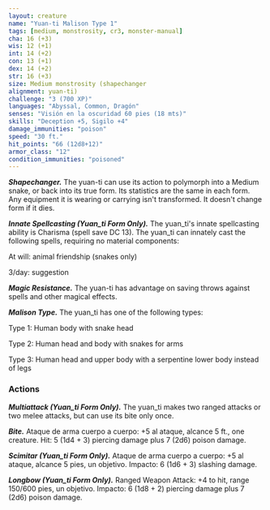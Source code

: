 ```yaml
---
layout: creature
name: "Yuan-ti Malison Type 1"
tags: [medium, monstrosity, cr3, monster-manual]
cha: 16 (+3)
wis: 12 (+1)
int: 14 (+2)
con: 13 (+1)
dex: 14 (+2)
str: 16 (+3)
size: Medium monstrosity (shapechanger
alignment: yuan-ti)
challenge: "3 (700 XP)"
languages: "Abyssal, Common, Dragón"
senses: "Visión en la oscuridad 60 pies (18 mts)"
skills: "Deception +5, Sigilo +4"
damage_immunities: "poison"
speed: "30 ft."
hit_points: "66 (12d8+12)"
armor_class: "12"
condition_immunities: "poisoned"
---
```


***Shapechanger.*** The yuan-ti can use its action to polymorph into a Medium snake, or back into its true form. Its statistics are the same in each form. Any equipment it is wearing or carrying isn't transformed. It doesn't change form if it dies.

***Innate Spellcasting (Yuan_ti Form Only).*** The yuan_ti's innate spellcasting ability is Charisma (spell save DC 13). The yuan_ti can innately cast the following spells, requiring no material components:

At will: animal friendship (snakes only)

3/day: suggestion

***Magic Resistance.*** The yuan-ti has advantage on saving throws against spells and other magical effects.

***Malison Type.*** The yuan_ti has one of the following types:

Type 1: Human body with snake head

Type 2: Human head and body with snakes for arms

Type 3: Human head and upper body with a serpentine lower body instead of legs

### Actions

***Multiattack (Yuan_ti Form Only).*** The yuan_ti makes two ranged attacks or two melee attacks, but can use its bite only once.

***Bite.*** Ataque de arma cuerpo a cuerpo: +5 al ataque, alcance 5 ft., one creature. Hit: 5 (1d4 + 3) piercing damage plus 7 (2d6) poison damage.

***Scimitar (Yuan_ti Form Only).*** Ataque de arma cuerpo a cuerpo: +5 al ataque, alcance 5 pies, un objetivo. Impacto: 6 (1d6 + 3) slashing damage.

***Longbow (Yuan_ti Form Only).*** Ranged Weapon Attack: +4 to hit, range 150/600 pies, un objetivo. Impacto: 6 (1d8 + 2) piercing damage plus 7 (2d6) poison damage.